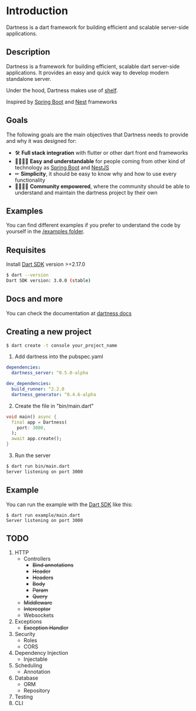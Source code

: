# Introduction

Dartness is a dart framework for building efficient and scalable server-side applications.

## Description

Dartness is a framework for building efficient, scalable dart server-side applications. It provides an easy and quick
way to develop modern standalone server.

Under the hood, Dartness makes use of [shelf](https://github.com/dart-lang/shelf).

Inspired by [Spring Boot](https://github.com/spring-projects/spring-boot) and [Nest](https://github.com/nestjs/nest)
frameworks

## Goals

The following goals are the main objectives that Dartness needs to provide and why it was designed for:

* 🛠 **Full stack integration** with flutter or other dart front end frameworks
* 🤹‍♀️🤹‍♂️ **Easy and understandable** for people coming from other kind of technology
  as [Spring Boot](https://github.com/spring-projects/spring-boot) and [NestJS](https://github.com/nestjs/nest)
* ✏ **Simplicity**, it should be easy to know why and how to use every functionality
* 👨‍💻👩‍💻 **Community empowered**, where the community should be able to understand and maintain the dartness project by
  their own

## Examples

You can find different examples if you prefer to understand the code by yourself in
the [/examples folder](https://github.com/RicardoRB/dartness/tree/master/examples).

## Requisites

Install [Dart SDK](https://dart.dev/get-dart) version >=2.17.0

```bash
$ dart --version            
Dart SDK version: 3.0.0 (stable)
```

## Docs and more

You can check the documentation at [dartness docs](https://ricardorb.github.io/dartness/)

## Creating a new project

```bash
$ dart create -t console your_project_name
```

1. Add dartness into the pubspec.yaml

```yaml
dependencies:
  dartness_server: ^0.5.0-alpha

dev_dependencies:
  build_runner: ^2.2.0
  dartness_generator: ^0.4.6-alpha
```

2. Create the file in "bin/main.dart"

```dart
void main() async {
  final app = Dartness(
    port: 3000,
  );
  await app.create();
}

```

3. Run the server

```bash
$ dart run bin/main.dart
Server listening on port 3000
```

## Example

You can run the example with the [Dart SDK](https://dart.dev/get-dart)
like this:

```
$ dart run example/main.dart
Server listening on port 3000
```

## TODO

1. HTTP
    - Controllers
        - <del>Bind annotations</del>
        - <del>Header</del>
        - <del>Headers</del>
        - <del>Body</del>
        - <del>Param</del>
        - <del>Query</del>
    - <del>Middleware</del>
    - <del>Interceptor</del>
    - Websockets
2. Exceptions
    - <del>Exception Handler</del>
3. Security
    - Roles
    - CORS
4. Dependency Injection
    - Injectable
5. Scheduling
    - Annotation
6. Database
    - ORM
    - Repository
7. Testing
8. CLI